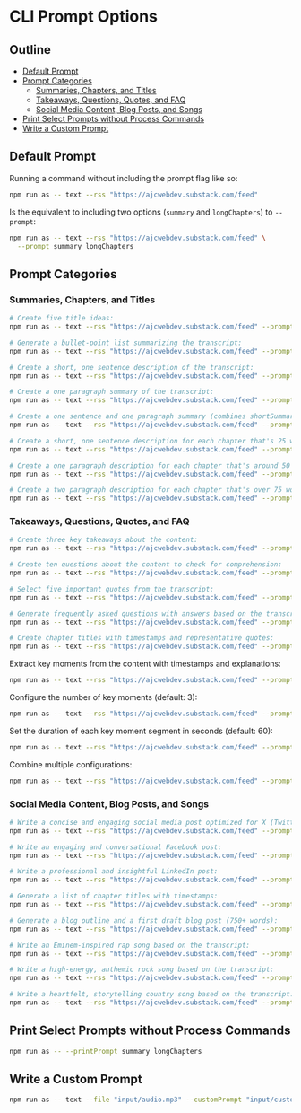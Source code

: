 # CLI Prompt Options

## Outline

- [Default Prompt](#default-prompt)
- [Prompt Categories](#prompt-categories)
  - [Summaries, Chapters, and Titles](#summaries-chapters-and-titles)
  - [Takeaways, Questions, Quotes, and FAQ](#takeaways-questions-quotes-and-faq)
  - [Social Media Content, Blog Posts, and Songs](#social-media-content-blog-posts-and-songs)
- [Print Select Prompts without Process Commands](#print-select-prompts-without-process-commands)
- [Write a Custom Prompt](#write-a-custom-prompt)

## Default Prompt

Running a command without including the prompt flag like so:

```bash
npm run as -- text --rss "https://ajcwebdev.substack.com/feed"
```

Is the equivalent to including two options (`summary` and `longChapters`) to `--prompt`:

```bash
npm run as -- text --rss "https://ajcwebdev.substack.com/feed" \
  --prompt summary longChapters
```

## Prompt Categories

### Summaries, Chapters, and Titles

```bash
# Create five title ideas:
npm run as -- text --rss "https://ajcwebdev.substack.com/feed" --prompt titles

# Generate a bullet-point list summarizing the transcript:
npm run as -- text --rss "https://ajcwebdev.substack.com/feed" --prompt bulletPoints

# Create a short, one sentence description of the transcript:
npm run as -- text --rss "https://ajcwebdev.substack.com/feed" --prompt shortSummary

# Create a one paragraph summary of the transcript:
npm run as -- text --rss "https://ajcwebdev.substack.com/feed" --prompt longSummary

# Create a one sentence and one paragraph summary (combines shortSummary and longSummary):
npm run as -- text --rss "https://ajcwebdev.substack.com/feed" --prompt summary

# Create a short, one sentence description for each chapter that's 25 words or shorter.
npm run as -- text --rss "https://ajcwebdev.substack.com/feed" --prompt shortChapters

# Create a one paragraph description for each chapter that's around 50 words.
npm run as -- text --rss "https://ajcwebdev.substack.com/feed" --prompt mediumChapters

# Create a two paragraph description for each chapter that's over 75 words.
npm run as -- text --rss "https://ajcwebdev.substack.com/feed" --prompt longChapters
```

### Takeaways, Questions, Quotes, and FAQ

```bash
# Create three key takeaways about the content:
npm run as -- text --rss "https://ajcwebdev.substack.com/feed" --prompt takeaways

# Create ten questions about the content to check for comprehension:
npm run as -- text --rss "https://ajcwebdev.substack.com/feed" --prompt questions

# Select five important quotes from the transcript:
npm run as -- text --rss "https://ajcwebdev.substack.com/feed" --prompt quotes

# Generate frequently asked questions with answers based on the transcript:
npm run as -- text --rss "https://ajcwebdev.substack.com/feed" --prompt faq

# Create chapter titles with timestamps and representative quotes:
npm run as -- text --rss "https://ajcwebdev.substack.com/feed" --prompt chapterTitlesAndQuotes
```

Extract key moments from the content with timestamps and explanations:

```bash
npm run as -- text --rss "https://ajcwebdev.substack.com/feed" --prompt keyMoments --chatgpt
```

Configure the number of key moments (default: 3):

```bash
npm run as -- text --rss "https://ajcwebdev.substack.com/feed" --prompt keyMoments --keyMomentsCount 5 --chatgpt
```

Set the duration of each key moment segment in seconds (default: 60):

```bash
npm run as -- text --rss "https://ajcwebdev.substack.com/feed" --prompt keyMoments --keyMomentDuration 90 --chatgpt
```

Combine multiple configurations:

```bash
npm run as -- text --rss "https://ajcwebdev.substack.com/feed" --prompt keyMoments --keyMomentsCount 2 --keyMomentDuration 60 --claude
```

### Social Media Content, Blog Posts, and Songs

```bash
# Write a concise and engaging social media post optimized for X (Twitter):
npm run as -- text --rss "https://ajcwebdev.substack.com/feed" --prompt x

# Write an engaging and conversational Facebook post:
npm run as -- text --rss "https://ajcwebdev.substack.com/feed" --prompt facebook

# Write a professional and insightful LinkedIn post:
npm run as -- text --rss "https://ajcwebdev.substack.com/feed" --prompt linkedin

# Generate a list of chapter titles with timestamps:
npm run as -- text --rss "https://ajcwebdev.substack.com/feed" --prompt chapterTitles

# Generate a blog outline and a first draft blog post (750+ words):
npm run as -- text --rss "https://ajcwebdev.substack.com/feed" --prompt blog

# Write an Eminem-inspired rap song based on the transcript:
npm run as -- text --rss "https://ajcwebdev.substack.com/feed" --prompt rapSong

# Write a high-energy, anthemic rock song based on the transcript:
npm run as -- text --rss "https://ajcwebdev.substack.com/feed" --prompt rockSong

# Write a heartfelt, storytelling country song based on the transcript:
npm run as -- text --rss "https://ajcwebdev.substack.com/feed" --prompt countrySong
```

## Print Select Prompts without Process Commands

```bash
npm run as -- --printPrompt summary longChapters
```

## Write a Custom Prompt

```bash
npm run as -- text --file "input/audio.mp3" --customPrompt "input/custom-prompt.md" --chatgpt
```